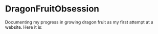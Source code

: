 # DragonFruitObsession
Documenting my progress in growing dragon fruit as my first attempt at a website. Here it is: <html><a href="https://origamidf.github.io/" target="_blank"></a></html>
